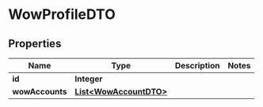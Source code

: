 

# WowProfileDTO


## Properties

| Name | Type | Description | Notes |
|------------ | ------------- | ------------- | -------------|
|**id** | **Integer** |  |  |
|**wowAccounts** | [**List&lt;WowAccountDTO&gt;**](WowAccountDTO.md) |  |  |



